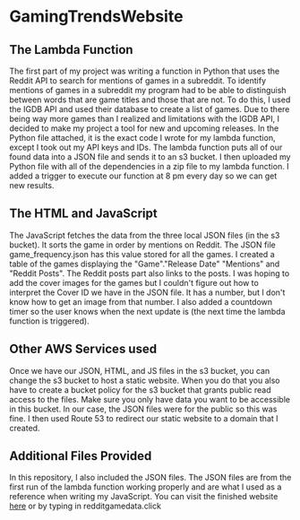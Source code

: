 # GamingTrendsWebsite

## The Lambda Function
The first part of my project was writing a function in Python that uses the Reddit API to search for mentions of games in a subreddit.
To identify mentions of games in a subreddit my program had to be able to distinguish between words that are game titles and those that are not.
To do this, I used the IGDB API and used their database to create a list of games.
Due to there being way more games than I realized and limitations with the IGDB API, I decided to make my project a tool for new and upcoming releases.
In the Python file attached, it is the exact code I wrote for my lambda function, except I took out my API keys and IDs.
The lambda function puts all of our found data into a JSON file and sends it to an s3 bucket.
I then uploaded my Python file with all of the dependencies in a zip file to my lambda function.
I added a trigger to execute our function at 8 pm every day so we can get new results.

## The HTML and JavaScript
The JavaScript fetches the data from the three local JSON files (in the s3 bucket).
It sorts the game in order by mentions on Reddit. The JSON file game_frequency.json has this value stored for all the games.
I created a table of the games displaying the "Game"."Release Date" "Mentions" and "Reddit Posts". The Reddit posts part also links to the posts.
I was hoping to add the cover images for the games but I couldn't figure out how to interpret the Cover ID we have in the JSON file. It has a number, but I don't know how to get an image from that number.
I also added a countdown timer so the user knows when the next update is (the next time the lambda function is triggered).

## Other AWS Services used
Once we have our JSON, HTML, and JS files in the s3 bucket, you can change the s3 bucket to host a static website.
When you do that you also have to create a bucket policy for the s3 bucket that grants public read access to the files. 
Make sure you only have data you want to be accessible in this bucket. In our case, the JSON files were for the public so this was fine.
I then used Route 53 to redirect our static website to a domain that I created. 

## Additional Files Provided
In this repository, I also included the JSON files.
The JSON files are from the first run of the lambda function working properly and are what I used as a reference when writing my JavaScript.
You can visit the finished website [here](https://s3.us-east-2.amazonaws.com/redditgamedata.click/index.html?response-content-disposition=inline&X-Amz-Security-Token=IQoJb3JpZ2luX2VjEGAaCXVzLWVhc3QtMiJIMEYCIQCiIICeYzNMXCIjwr%2B8%2FoUcSRLN0AVRAAiM92j%2Bc2b2ggIhALUPiLX2ecyOQmTeYA%2BVn%2F4mFX%2B9l7WTdavJfsMWX6npKu0CCPr%2F%2F%2F%2F%2F%2F%2F%2F%2F%2FwEQABoMNDE2NjUyNzQ3NzU4IgzVftRJrKWF8mWnse0qwQLzuT85J2mkH499DRkkMFQCAXrEFbYi8JGUww2mROEUwBwY2xbFUYs5JPqigtvo1MUWpB5gTZt2ZQzVbBry2%2BV4QTRn3HLTZ8RFixTSQ4s6dmQ7UaEqV1Bf6TQeYFZEIWLD7jEi2JIwuz9RF%2BQScxSXt8AYLaJO9gCUA3AF7Ty7pAn%2FQDC6%2B5NgGbjexe%2BTOYZv4fEP%2FO2hQJL3K%2B6FOw40BvTNlOxQT6q5Jt4APbplKCPlVnBnCKieWZI4iArgkukIdp93rRSlSq3oK5lDniP7VmQgR9pZ3IhkT1WXNCRUrmc%2FuPWU%2FGxGZ4F67WIPoiyl1JbHFSnYztQW2YbxR49BlIcUmtbrwgbTbhFTtsiu%2BtiL7aoUxg8Ay%2FxhSFYjMkN1yZJZI3eKyQG1w%2FF659U%2BGa9qcL7%2FpFUMn19vVuAjgLgw3sr3rAY6sgIgA9jlkMo6lLDjWOnaVLiwVwaHyNSWZ5aU1Hbm7r%2BpVf7sdRxyaud6zkhXpRnZqvUloFJm9EVslROI2oKVr2pSv33RaLrMLVER6OzaY95P1egBmYAxp6RDHiM15vLvw%2BklL%2FqvMtHKWQx8LtLpoLZRwBBpeNoNuraE%2BSj%2BEOEdVe1rzFZvFeaeA%2Bmtmm4lxl7dFEPfnA3N%2BRkesI%2FO5h4LUdfLhDxUFTMwI2O4Fv7UHRWmhsRLKFCzruQiT3fdeOAmLjBEZGjpOJVVXQGkNj6m%2B7LDoeTg8tgt1gWCc%2FchK%2F4W%2F1s0YP%2B3CFwbOl8TUzqh93JmCmZd%2BKmDnBaVOmL0ai4HyvZUXZIpfuF5L5iICbnVbkGQL7x%2FXZ3wvAaTyHSoETBslFbn2cWmp4B8VRNmE%2F0%3D&X-Amz-Algorithm=AWS4-HMAC-SHA256&X-Amz-Date=20240110T021855Z&X-Amz-SignedHeaders=host&X-Amz-Expires=300&X-Amz-Credential=ASIAWCATQMPXKHT5JO2G%2F20240110%2Fus-east-2%2Fs3%2Faws4_request&X-Amz-Signature=2e920fbf47b37d84b1b767ff453f4aeb3bb29da762a8812bba113607da61800f) or by typing in redditgamedata.click
